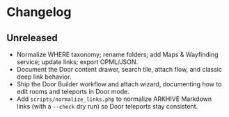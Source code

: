 # Changelog

## Unreleased
- Normalize WHERE taxonomy; rename folders; add Maps & Wayfinding service; update links; export OPML/JSON.
- Document the Door content drawer, search tile, attach flow, and classic deep link behavior.
- Ship the Door Builder workflow and attach wizard, documenting how to edit rooms and teleports in Door mode.
- Add `scripts/normalize_links.php` to normalize ARKHIVE Markdown links (with a `--check` dry run) so Door teleports stay consistent.
